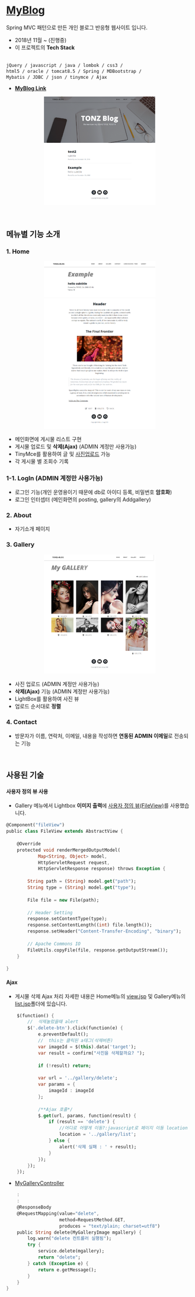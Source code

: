 # [**MyBlog**](http://13.209.26.216:8080/travelhelper/)


Spring MVC 패턴으로 만든 개인 블로그 반응형 웹사이트 입니다.

* 2018년 11월 ~ (진행중)
*  이 프로젝트의 **Tech Stack**
<pre><code>
jQuery / javascript / java / lombok / css3 /
html5 / oracle / tomcat8.5 / Spring / MDBootstrap /
Mybatis / JDBC / json / tinymce / Ajax
</pre></code>

* [**MyBlog Link**](http://13.209.26.216:8080/travelhelper/)
<p align="center">
<img src="./images/myblog_main.png" width="300">	
</p>





<br>


## 메뉴별 기능 소개

### 1. Home
<p align="center">
<img src="./images/myblog_board.png" width="300" >	
</p>

- 메인화면에 게시물 리스트 구현
- 게시물 업로드 및 **삭제(Ajax)** (ADMIN 계정만 사용가능)
- TinyMce를 활용하여 글 및 [사진업로드](./MyBlog/src/main/webapp/WEB-INF/views/create.jsp) 가능
- 각 게시물 별 조회수 기록

### 1-1. LogIn (ADMIN 계정만 사용가능)

- 로그인 기능(개인 운영용이기 때문에 db로 아이디 등록, 비밀번호 **암호화**) 
- 로그인 인터셉터 (메인화면의 posting, gallery의 Addgallery)

### 2. About

- 자기소개 페이지

### 3. Gallery
<p align="center">
<img src="./images/myblog_gallery.png" width="300" >	
</p>

- 사진 업로드 (ADMIN 계정만 사용가능)
- **삭제(Ajax)** 기능 (ADMIN 계정만 사용가능)
- LightBox를 활용하여 사진 뷰
- 업로드 순서대로 **정렬**

### 4. Contact

* 방문자가 이름, 연락처, 이메일, 내용을 작성하면 **연동된 ADMIN 이메일**로 전송되는 기능




<br>

## 사용된 기술

#### 사용자 정의 뷰 사용

* Gallery 메뉴에서 Lightbox **이미지 출력**에 [사용자 정의 뷰(FileView)](./MyBlog/src/main/java/edu/iot/myblog/view)를 사용했습니다.

```dart
@Component("fileView")
public class FileView extends AbstractView {

	@Override
	protected void renderMergedOutputModel(
			Map<String, Object> model,
			HttpServletRequest request,
			HttpServletResponse response) throws Exception {
		
		String path = (String) model.get("path");
		String type = (String) model.get("type");
		
		File file = new File(path);
		
		// Header Setting
		response.setContentType(type);
		response.setContentLength((int) file.length());
		response.setHeader("Content-Transfer-Encoding", "binary");
		
		// Apache Commons IO
		FileUtils.copyFile(file, response.getOutputStream());
	}
	
}
```
  
#### Ajax
* 게시물 삭제 Ajax 처리
자세한 내용은 Home메뉴의 [view.jsp](./MyBlog/src/main/webapp/WEB-INF/views/view.jsp) 및 Gallery메뉴의 [list.jsp](./MyBlog/src/main/webapp/WEB-INF/views/gallery/list.jsp)폴더에 있습니다.
```dart
	$(function() {
		//	삭제눌렀을때 alert
		$('.delete-btn').click(function(e) {
			e.preventDefault();
			//	this는 클릭된 a태그(삭제버튼)
			var imageId = $(this).data('target');
			var result = confirm("사진을 삭제할까요? ");

			if (!result) return;

			var url = '../gallery/delete';
			var params = {
				imageId : imageId
			};

			/**Ajax 호출*/
			$.get(url, params, function(result) {
				if (result == 'delete') {
					//어디로 어떻게 이동?:javascript로 페이지 이동 location
					location = '../gallery/list';
				} else {
					alert('삭제 실패 : ' + result);
				}
			});
		});
	});
```
* [MyGalleryController](./MyBlog/src/main/java/edu/iot/myblog/controller/MyGalleryController.java)

```dart
	:
	:
	@ResponseBody
	@RequestMapping(value="delete",
					method=RequestMethod.GET,
					produces = "text/plain; charset=utf8")
	public String delete(MyGalleryImage mgallery) {
		log.warn("delete 컨트롤러 실행됨");
		try {
			service.delete(mgallery);
			return "delete";
		} catch (Exception e) {
			return e.getMessage();
		}
	}
}
```

